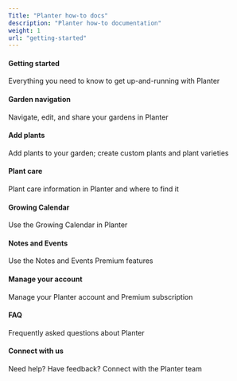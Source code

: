 ```yaml
---
Title: "Planter how-to docs"
description: "Planter how-to documentation"
weight: 1
url: "getting-started"
---
```

#### Getting started

Everything you need to know to get up-and-running with Planter

#### Garden navigation

Navigate, edit, and share your gardens in Planter

#### Add plants

Add plants to your garden; create custom plants and plant varieties

#### Plant care

Plant care information in Planter and where to find it

#### Growing Calendar

Use the Growing Calendar in Planter

#### Notes and Events

Use the Notes and Events Premium features

#### Manage your account

Manage your Planter account and Premium subscription

#### FAQ

Frequently asked questions about Planter

#### Connect with us

Need help? Have feedback? Connect with the Planter team

